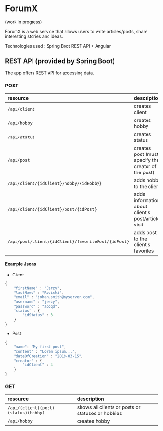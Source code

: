 # ForumX
(work in progress)

ForumX is a web service that allows users to write articles/posts, share interesting stories and ideas.

Technologies used : Spring Boot REST API + Angular
## REST API (provided by Spring Boot)

The app offers REST API for accessing data.

### POST
| resource  | description  | body |
| :------------ |:---------------|:-----|
| `/api/client`|creates client |client JSON |
| `/api/hobby` | creates hobby | hobby JSON|
| `/api/status`| creates status |status JSON|
| `/api/post`| creates post (must specify the creator of the post)|post JSON|
| `/api/client/{idClient}/hobby/{idHobby}`| adds hobby to the client|none|
| `/api/client/{idClient}/post/{idPost}`| adds information about client's post/article visit|none|
| `/api/post/client/{idClient}/favoritePost/{idPost}`| adds post to the client's favorites |none|

#### Example Jsons
* Client
``` javascript
{
	"firstName" : "Jerzy",
	"lastName" : "Rosicki",
	"email" : "johan.smith@myserver.com",
	"username" : "jerzy",
	"password" : "abcqd",
	"status" : {
		"idStatus" : 3
	}
}
```
* Post
``` javascript
{
	"name": "My first post",
	"content" : "Lorem ipsum...",
	"dateOfCreation" : "2019-03-15",
	"creator" : {
		"idClient" : 4
	}
}
```
### GET
| resource  | description|
| :------------ |:---------------|
| `/api/(client)(post)(status)(hobby)`|shows all clients or posts or statuses or hobbies |
| `/api/hobby` | creates hobby |
